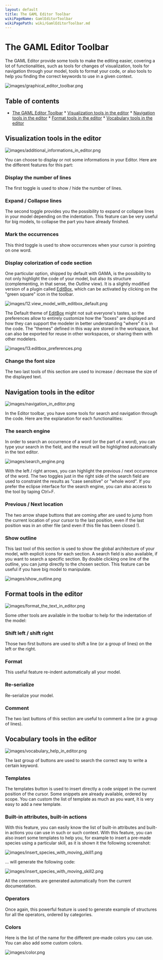 ```yaml
---
layout: default
title: The GAML Editor Toolbar
wikiPageName: GamlEditorToolbar
wikiPagePath: wiki/GamlEditorToolbar.md
---
```


# The GAML Editor Toolbar

The GAML Editor provide some tools to make the editing easier, covering a lot of functionalities, such as tools for changes of visualization, tools for navigation through your model, tools to format your code, or also tools to help you finding the correct keywords to use in a given context.

![images/graphical_editor_toolbar.png](resources/images/editingModels/graphical_editor_toolbar.png)

## Table of contents

* [The GAML Editor Toolbar](#the-gaml-editor-toolbar)
    	* [Visualization tools in the editor](#visualization-tools-in-the-editor)
    	* [Navigation tools in the editor](#navigation-tools-in-the-editor)
    	* [Format tools in the editor](#format-tools-in-the-editor)
    	* [Vocabulary tools in the editor](#vocabulary-tools-in-the-editor)

## Visualization tools in the editor

![images/additional_informations_in_editor.png](resources/images/editingModels/additional_informations_in_editor.png)

You can choose to display or not some informations in your Editor. Here are the different features for this part:

### Display the number of lines

The first toggle is used to show / hide the number of lines.

### Expand / Collapse lines

The second toggle provides you the possibility to expand or collapse lines in your model depending on the indentation. This feature can be very useful for big models, to collapse the part you have already finished.

### Mark the occurrences

This third toggle is used to show occurrences when your cursor is pointing on one word.

### Display colorization of code section

One particular option, shipped by default with GAMA, is the possibility to not only highlight the code of your model, but also its structure (complementing, in that sense, the *Outline* view). It is a slightly modified version of a plugin called [EditBox](http://sourceforge.net/projects/editbox/), which can be activated by clicking on the "green square" icon in the toolbar.

![images/12.view_model_with_editbox_default.png](resources/images/editingModels/12.view_model_with_editbox_default.png)

The Default theme of [EditBox](http://sourceforge.net/projects/editbox/) might not suit everyone's tastes, so the preferences allow to entirely customize how the "boxes" are displayed and how they can support the modeler in better understanding "where" it is in the code. The "themes" defined in this way are stored in the workspace, but can also be exported for reuse in other workspaces, or sharing them with other modelers.

![images/13.editbox_preferences.png](resources/images/editingModels/13.editbox_preferences.png)

### Change the font size

The two last tools of this section are used to increase / decrease the size of the displayed text.

## Navigation tools in the editor

![images/navigation_in_editor.png](resources/images/editingModels/navigation_in_editor.png)

In the Editor toolbar, you have some tools for search and navigation through the code. Here are the explanation for each functionalities:

### The search engine

In order to search an occurrence of a word (or the part of a word), you can type your search in the field, and the result will be highlighted automatically in the text editor.

![images/search_engine.png](resources/images/editingModels/search_engine.png)

With the left / right arrows, you can highlight the previous / next occurrence of the word. The two toggles just in the right side of the search field are used to constraint the results as "case sensitive" or "whole word". If you prefer the eclipse interface for the search engine, you can also access to the tool by taping Ctrl+F.

### Previous / Next location

The two arrow shape buttons that are coming after are used to jump from the current location of your cursor to the last position, even if the last position was in an other file (and even if this file has been closed !).

### Show outline

This last tool of this section is used to show the global architecture of your model, with explicit icons for each section. A search field is also available, if you want to search a specific section. By double clicking one line of the outline, you can jump directly to the chosen section. This feature can be useful if you have big model to manipulate.

![images/show_outline.png](resources/images/editingModels/show_outline.png)

## Format tools in the editor

![images/format_the_text_in_editor.png](resources/images/editingModels/format_the_text_in_editor.png)

Some other tools are available in the toolbar to help for the indentation of the model:

### Shift left / shift right

Those two first buttons are used to shift a line (or a group of lines) on the left or the right.

### Format

This useful feature re-indent automatically all your model.

### Re-serialize

Re-serialize your model.

### Comment

The two last buttons of this section are useful to comment a line (or a group of lines).

## Vocabulary tools in the editor

![images/vocabulary_help_in_editor.png](resources/images/editingModels/vocabulary_help_in_editor.png)

The last group of buttons are used to search the correct way to write a certain keyword.

### Templates

The templates button is used to insert directly a code snippet in the current position of the cursor. Some snippets are already available, ordered by scope. You can custom the list of template as much as you want, it is very easy to add a new template.

### Built-in attributes, built-in actions

With this feature, you can easily know the list of built-in attributes and built-in actions you can use in such or such context. With this feature, you can also insert some templates to help you, for example to insert a pre-made species using a particular skill, as it is shown it the following screenshot:

![images/insert_species_with_moving_skill1.png](resources/images/editingModels/insert_species_with_moving_skill1.png)

... will generate the following code:

![images/insert_species_with_moving_skill2.png](resources/images/editingModels/insert_species_with_moving_skill2.png)

All the comments are generated automatically from the current documentation.

### Operators

Once again, this powerful feature is used to generate example of structures for all the operators, ordered by categories.

### Colors

Here is the list of the name for the different pre-made colors you can use. You can also add some custom colors.

![images/color.png](resources/images/editingModels/color.png)

